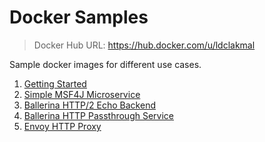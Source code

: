 # Docker Samples

> Docker Hub URL: https://hub.docker.com/u/ldclakmal

Sample docker images for different use cases.

1. [Getting Started](./sample)
2. [Simple MSF4J Microservice](./msf4j)
3. [Ballerina HTTP/2 Echo Backend](./ballerina/http2-echo-backend)
4. [Ballerina HTTP Passthrough Service](./ballerina/http-passthrough)
5. [Envoy HTTP Proxy](./envoy)